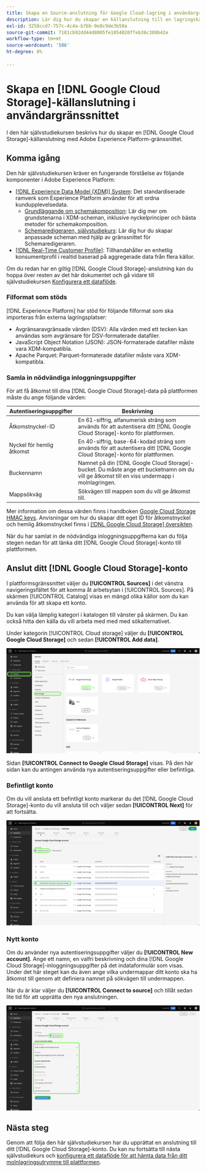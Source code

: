 ```yaml
---
title: Skapa en Source-anslutning för Google Cloud-lagring i användargränssnittet
description: Lär dig hur du skapar en källanslutning till en lagringskälla i Google Cloud med hjälp av Adobe Experience Platform användargränssnitt.
exl-id: 3258ccd7-757c-4c4a-b7bb-0e8c9de3b50a
source-git-commit: 7181cb92dd44d8005fe1054020ffeb36c309b42e
workflow-type: tm+mt
source-wordcount: '586'
ht-degree: 0%

---
```


# Skapa en [!DNL Google Cloud Storage]-källanslutning i användargränssnittet

I den här självstudiekursen beskrivs hur du skapar en [!DNL Google Cloud Storage]-källanslutning med Adobe Experience Platform-gränssnittet.

## Komma igång

Den här självstudiekursen kräver en fungerande förståelse av följande komponenter i Adobe Experience Platform:

* [[!DNL Experience Data Model (XDM)] System](../../../../../xdm/home.md): Det standardiserade ramverk som Experience Platform använder för att ordna kundupplevelsedata.
   * [Grundläggande om schemakomposition](../../../../../xdm/schema/composition.md): Lär dig mer om grundstenarna i XDM-scheman, inklusive nyckelprinciper och bästa metoder för schemakomposition.
   * [Schemaredigeraren, självstudiekurs](../../../../../xdm/tutorials/create-schema-ui.md): Lär dig hur du skapar anpassade scheman med hjälp av gränssnittet för Schemaredigeraren.
* [[!DNL Real-Time Customer Profile]](../../../../../profile/home.md): Tillhandahåller en enhetlig konsumentprofil i realtid baserad på aggregerade data från flera källor.

Om du redan har en giltig [!DNL Google Cloud Storage]-anslutning kan du hoppa över resten av det här dokumentet och gå vidare till självstudiekursen [Konfigurera ett dataflöde](../../dataflow/batch/cloud-storage.md).

### Filformat som stöds

[!DNL Experience Platform] har stöd för följande filformat som ska importeras från externa lagringsplatser:

* Avgränsaravgränsade värden (DSV): Alla värden med ett tecken kan användas som avgränsare för DSV-formaterade datafiler.
* JavaScript Object Notation (JSON): JSON-formaterade datafiler måste vara XDM-kompatibla.
* Apache Parquet: Parquet-formaterade datafiler måste vara XDM-kompatibla.

### Samla in nödvändiga inloggningsuppgifter

För att få åtkomst till dina [!DNL Google Cloud Storage]-data på plattformen måste du ange följande värden:

| Autentiseringsuppgifter | Beskrivning |
| ---------- | ----------- |
| Åtkomstnyckel-ID | En 61-siffrig, alfanumerisk sträng som används för att autentisera ditt [!DNL Google Cloud Storage]-konto för plattformen. |
| Nyckel för hemlig åtkomst | En 40-siffrig, base-64-kodad sträng som används för att autentisera ditt [!DNL Google Cloud Storage]-konto för plattformen. |
| Buckennamn | Namnet på din [!DNL Google Cloud Storage]-bucket. Du måste ange ett bucketnamn om du vill ge åtkomst till en viss undermapp i molnlagringen. |
| Mappsökväg | Sökvägen till mappen som du vill ge åtkomst till. |

Mer information om dessa värden finns i handboken [Google Cloud Storage HMAC keys](https://cloud.google.com/storage/docs/authentication/hmackeys#overview). Anvisningar om hur du skapar ditt eget ID för åtkomstnyckel och hemlig åtkomstnyckel finns i [[!DNL Google Cloud Storage] översikten](../../../../connectors/cloud-storage/google-cloud-storage.md).

När du har samlat in de nödvändiga inloggningsuppgifterna kan du följa stegen nedan för att länka ditt [!DNL Google Cloud Storage]-konto till plattformen.

## Anslut ditt [!DNL Google Cloud Storage]-konto

I plattformsgränssnittet väljer du **[!UICONTROL Sources]** i det vänstra navigeringsfältet för att komma åt arbetsytan i [!UICONTROL Sources]. På skärmen [!UICONTROL Catalog] visas en mängd olika källor som du kan använda för att skapa ett konto.

Du kan välja lämplig kategori i katalogen till vänster på skärmen. Du kan också hitta den källa du vill arbeta med med med sökalternativet.

Under kategorin [!UICONTROL Cloud storage] väljer du **[!UICONTROL Google Cloud Storage]** och sedan **[!UICONTROL Add data]**.

![Plattformens användargränssnitt visar källkatalogsidan.](../../../../images/tutorials/create/google-cloud-storage/catalog.png)

Sidan **[!UICONTROL Connect to Google Cloud Storage]** visas. På den här sidan kan du antingen använda nya autentiseringsuppgifter eller befintliga.

### Befintligt konto

Om du vill ansluta ett befintligt konto markerar du det [!DNL Google Cloud Storage]-konto du vill ansluta till och väljer sedan **[!UICONTROL Next]** för att fortsätta.

![Plattformsanvändargränssnittet visar den befintliga kontosidan för en Google Cloud-lagringskälla](../../../../images/tutorials/create/google-cloud-storage/existing.png)

### Nytt konto

Om du använder nya autentiseringsuppgifter väljer du **[!UICONTROL New account]**. Ange ett namn, en valfri beskrivning och dina [!DNL Google Cloud Storage]-inloggningsuppgifter på det indataformulär som visas. Under det här steget kan du även ange vilka undermappar ditt konto ska ha åtkomst till genom att definiera namnet på sökvägen till undermappen.

När du är klar väljer du **[!UICONTROL Connect to source]** och tillåt sedan lite tid för att upprätta den nya anslutningen.

![Plattformsanvändargränssnittet visar den nya kontosidan för en Google Cloud-lagringskälla.](../../../../images/tutorials/create/google-cloud-storage/new.png)


## Nästa steg

Genom att följa den här självstudiekursen har du upprättat en anslutning till ditt [!DNL Google Cloud Storage]-konto. Du kan nu fortsätta till nästa självstudiekurs och [konfigurera ett dataflöde för att hämta data från ditt molnlagringsutrymme till plattformen](../../dataflow/batch/cloud-storage.md).
